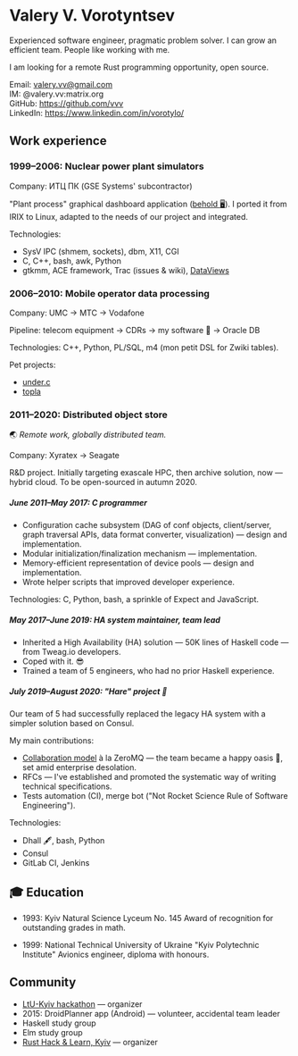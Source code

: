 # Valery V. Vorotyntsev

Experienced software engineer, pragmatic problem solver.  I can grow an efficient team.  People like working with me.

I am looking for a remote Rust programming opportunity, open source.

Email: valery.vv@gmail.com <br>
IM: @valery.vv:matrix.org <br>
GitHub: https://github.com/vvv <br>
LinkedIn: https://www.linkedin.com/in/vorotylo/

## Work experience

### 1999–2006: Nuclear power plant simulators

Company: ИТЦ ПК (GSE Systems' subcontractor)

"Plant process" graphical dashboard application ([behold :desktop_computer:](https://www.youtube.com/watch?v=L_WoXBLTCLs&t=51s)).  I ported it from IRIX to Linux, adapted to the needs of our project and integrated.

Technologies:
- SysV IPC (shmem, sockets), dbm, X11, CGI
- C, C++, bash, awk, Python
- gtkmm, ACE framework, Trac (issues & wiki), [DataViews](https://www.prs.de/dataviews%E2%84%A2)

### 2006–2010: Mobile operator data processing

Company: UMC → MTC → Vodafone

Pipeline: telecom equipment → CDRs → my software :wave: → Oracle DB

Technologies: C++, Python, PL/SQL, m4 (mon petit DSL for Zwiki tables).

Pet projects:
* [under.c](https://github.com/vvv/under.c)
* [topla](https://github.com/vvv/topla)

### 2011–2020: Distributed object store

:earth_asia: _Remote work, globally distributed team._

Company: Xyratex → Seagate

R&D project.  Initially targeting exascale HPC, then archive solution, now — hybrid cloud.  To be open-sourced in autumn 2020.

##### June 2011–May 2017: C programmer

* Configuration cache subsystem (DAG of conf objects, client/server, graph traversal APIs, data format converter, visualization) — design and implementation.
* Modular initialization/finalization mechanism — implementation.
* Memory-efficient representation of device pools — design and implementation.
* Wrote helper scripts that improved developer experience.

Technologies: C, Python, bash, a sprinkle of Expect and JavaScript.

##### May 2017–June 2019: HA system maintainer, team lead

* Inherited a High Availability (HA) solution — 50K lines of Haskell code — from Tweag.io developers.
* Coped with it. :sunglasses:
* Trained a team of 5 engineers, who had no prior Haskell experience.

##### July 2019–August 2020: "Hare" project :rabbit:

Our team of 5 had successfully replaced the legacy HA system with a simpler solution based on Consul.

My main contributions:
* [Collaboration model](http://hintjens.com/blog:23) à la ZeroMQ — the team became a happy oasis :palm_tree:, set amid enterprise desolation.
* RFCs — I've established and promoted the systematic way of writing technical specifications.
* Tests automation (CI), merge bot ("Not Rocket Science Rule of Software Engineering").

Technologies:
- Dhall :fountain_pen:, bash, Python
- Consul
- GitLab CI, Jenkins

## :mortar_board: Education

* 1993: Kyiv Natural Science Lyceum No. 145
  Award of recognition for outstanding grades in math.

* 1999: National Technical University of Ukraine "Kyiv Polytechnic Institute"
  Avionics engineer, diploma with honours.

## Community

* [LtU-Kyiv hackathon](https://wiki.haskell.org/LtU-Kiev/Hackathon) — organizer
* 2015: DroidPlanner app (Android) — volunteer, accidental team leader
* Haskell study group
* Elm study group
* [Rust Hack & Learn, Kyiv](https://kyivlambda.com/rust-hack-and-learn/README_en) — organizer
